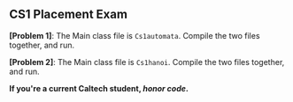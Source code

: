 CS1 Placement Exam
------------------

  **[Problem 1]**: The Main class file is ```Cs1automata```. Compile the two files together, and run.

  **[Problem 2]**: The Main class file is ```Cs1hanoi```. Compile the two files together, and run.  


**If you're a current Caltech student, *honor code*.**